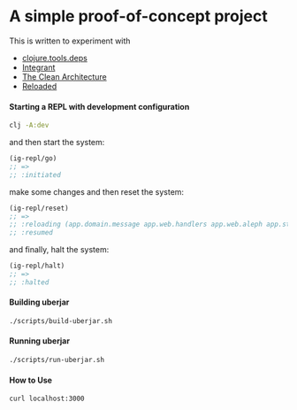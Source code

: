 # A simple proof-of-concept project
  
  This is written to experiment with
 - [clojure.tools.deps](https://github.com/clojure/tools.deps.alpha)
 - [Integrant](https://github.com/weavejester/integrant)
 - [The Clean Architecture](https://blog.cleancoder.com/uncle-bob/2012/08/13/the-clean-architecture.html)
 - [Reloaded](https://github.com/stuartsierra/reloaded) 

#### Starting a REPL with development configuration
```bash
clj -A:dev
```

and then start the system:
```clojure
(ig-repl/go)
;; =>
;; :initiated
```

make some changes and then reset the system:
```clojure
(ig-repl/reset)
;; =>
;; :reloading (app.domain.message app.web.handlers app.web.aleph app.storage.date-time user app.main)
;; :resumed
```

and finally, halt the system:
```clojure
(ig-repl/halt)
;; =>
;; :halted
```

#### Building uberjar
```bash
./scripts/build-uberjar.sh

```

#### Running uberjar

```bash
./scripts/run-uberjar.sh

```

#### How to Use
```bash
curl localhost:3000
```
